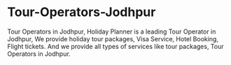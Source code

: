 # Tour-Operators-Jodhpur
Tour Operators in Jodhpur, Holiday Planner is a leading Tour Operator in Jodhpur, We provide holiday tour packages, Visa Service, Hotel Booking, Flight tickets. And we provide all types of services like tour packages, Tour Operators in Jodhpur.
